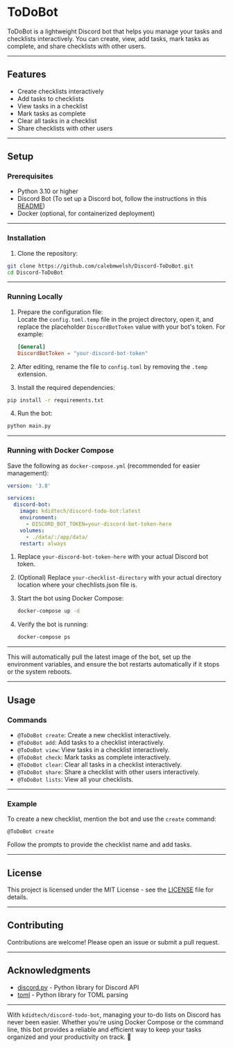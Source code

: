 # ToDoBot  

ToDoBot is a lightweight Discord bot that helps you manage your tasks and checklists interactively. You can create, view, add tasks, mark tasks as complete, and share checklists with other users.  

---

## Features  

- Create checklists interactively  
- Add tasks to checklists  
- View tasks in a checklist  
- Mark tasks as complete  
- Clear all tasks in a checklist  
- Share checklists with other users  

---

## Setup  

### Prerequisites  

- Python 3.10 or higher  
- Discord Bot (To set up a Discord bot, follow the instructions in this [README](https://github.com/PointCloudLibrary/discord-bot/blob/master/README.md))  
- Docker (optional, for containerized deployment)  

---

### Installation  

1. Clone the repository:  
  ```bash  
  git clone https://github.com/calebmwelsh/Discord-ToDoBot.git  
  cd Discord-ToDoBot  
  ```  

---

### Running Locally  

1. Prepare the configuration file:  
   Locate the `config.toml.temp` file in the project directory, open it, and replace the placeholder `DiscordBotToken` value with your bot's token. For example:  
   ```toml  
   [General]  
   DiscordBotToken = "your-discord-bot-token"  
   ```  

2. After editing, rename the file to `config.toml` by removing the `.temp` extension.  

3. Install the required dependencies:  
  ```bash  
  pip install -r requirements.txt  
  ```  

4. Run the bot:  
  ```bash  
  python main.py  
  ```  

---

### Running with Docker Compose  

Save the following as `docker-compose.yml` (recommended for easier management):  

```yaml  
version: '3.8'

services:
  discord-bot:
    image: kdidtech/discord-todo-bot:latest
    environment:
      - DISCORD_BOT_TOKEN=your-discord-bot-token-here
    volumes:
      - ./data/:/app/data/
    restart: always 
```

1. Replace `your-discord-bot-token-here` with your actual Discord bot token.  
2. (Optional) Replace `your-checklist-directory` with your actual directory location where your chechlists.json file is.
3. Start the bot using Docker Compose:

   ```bash
   docker-compose up -d
   ```

4. Verify the bot is running:

   ```bash
   docker-compose ps
   ```
---

This will automatically pull the latest image of the bot, set up the environment variables, and ensure the bot restarts automatically if it stops or the system reboots.  

---

## Usage  

### Commands  

- `@ToDoBot create`: Create a new checklist interactively.  
- `@ToDoBot add`: Add tasks to a checklist interactively.  
- `@ToDoBot view`: View tasks in a checklist interactively.  
- `@ToDoBot check`: Mark tasks as complete interactively.  
- `@ToDoBot clear`: Clear all tasks in a checklist interactively.  
- `@ToDoBot share`: Share a checklist with other users interactively.  
- `@ToDoBot lists`: View all your checklists.  

---

### Example  

To create a new checklist, mention the bot and use the `create` command:  
  ```  
  @ToDoBot create  
  ```  
Follow the prompts to provide the checklist name and add tasks.  

---

## License  

This project is licensed under the MIT License - see the [LICENSE](./LICENSE) file for details.  

---

## Contributing  

Contributions are welcome! Please open an issue or submit a pull request.  

---

## Acknowledgments  

- [discord.py](https://discordpy.readthedocs.io/) - Python library for Discord API  
- [toml](https://pypi.org/project/toml/) - Python library for TOML parsing  

---

With `kdidtech/discord-todo-bot`, managing your to-do lists on Discord has never been easier. Whether you're using Docker Compose or the command line, this bot provides a reliable and efficient way to keep your tasks organized and your productivity on track. 🚀  